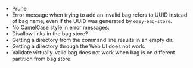 * Prune
* Error message when trying to add an invalid bag refers to UUID instead of bag name, even if the
  UUID was generated by `easy-bag-store`.
* No CamelCase style in error messages.
* Disallow links in the bag store?
* Getting a directory from the command line results in an empty dir.
* Getting a directory through the Web UI does not work.
* Validate virtually-valid bag does not work when bag is on different partition from bag store

